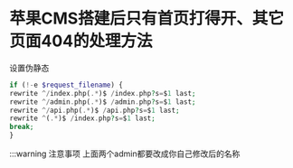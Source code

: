 # 苹果CMS搭建后只有首页打得开、其它页面404的处理方法

设置伪静态
```php
if (!-e $request_filename) {
rewrite ^/index.php(.*)$ /index.php?s=$1 last;
rewrite ^/admin.php(.*)$ /admin.php?s=$1 last;
rewrite ^/api.php(.*)$ /api.php?s=$1 last;
rewrite ^(.*)$ /index.php?s=$1 last;
break;
}
```
:::warning 注意事项 上面两个admin都要改成你自己修改后的名称
